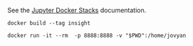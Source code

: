 See the [Jupyter Docker Stacks](https://jupyter-docker-stacks.readthedocs.io/en/latest/using/common.html) documentation.

```console
docker build --tag insight
```

```
docker run -it --rm  -p 8888:8888 -v "$PWD":/home/jovyan
```
